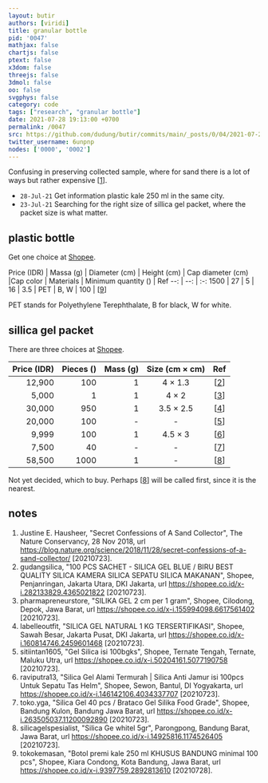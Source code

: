 ```yaml
---
layout: butir
authors: [viridi]
title: granular bottle
pid: '0047'
mathjax: false
chartjs: false
ptext: false
x3dom: false
threejs: false
3dmol: false
oo: false
svgphys: false
category: code
tags: ["research", "granular bottle"]
date: 2021-07-28 19:13:00 +0700
permalink: /0047
src: https://github.com/dudung/butir/commits/main/_posts/0/04/2021-07-23-granular-bottle.md
twitter_username: 6unpnp
nodes: ['0000', '0002']
---
```

Confusing in preserving collected sample, where for sand there is a lot of ways but rather expensive [[1](#r01)].

+ `28-Jul-21` Get information plastic kale 250 ml in the same city.
+ `23-Jul-21` Searching for the right size of sillica gel packet, where the packet size is what matter.


## plastic bottle
Get one choice at [Shopee](https://shopee.co.id/).

Price (IDR) | Massa (g) | Diameter (cm) | Height (cm) | Cap diameter (cm) |Cap color | Materials | Minimum quantity () |  Ref
--: | --: | :-:
1500 | 27 | 5 | 16 | 3.5 | PET | B, W | 100 | [[9](#r09)]

PET stands for Polyethylene Terephthalate, B for black, W for white.

## sillica gel packet
There are three choices at [Shopee](https://shopee.co.id/).

Price (IDR) | Pieces () | Mass (g) | Size (cm &times; cm) | Ref
--: | --: | --: | :-: | :-:
12,900 |  100 | 1 | 4   &times; 1.3 | [[2](#r02)]
 5,000 |    1 | 1 | 4   &times; 2   | [[3](#r03)]
30,000 |  950 | 1 | 3.5 &times; 2.5 | [[4](#r04)]
20,000 |  100 | - | -               | [[5](#r05)]
 9,999 |  100 | 1 | 4.5 &times; 3   | [[6](#r06)]
 7,500 |   40 | - | -               | [[7](#r07)]
58,500 | 1000 | 1 | -               | [[8](#r08)]

Not yet decided, which to buy. Perhaps [[8](#r08)] will be called first, since it is the nearest.

## notes
1. <a name="r01"></a>Justine E. Hausheer, "Secret Confessions of A Sand Collector", The Nature Conservancy, 28 Nov 2018, url <https://blog.nature.org/science/2018/11/28/secret-confessions-of-a-sand-collector/> [20210723].
2. <a name="r02"></a>gudangsilica, "100 PCS SACHET - SILICA GEL BLUE / BIRU BEST QUALITY SILICA KAMERA SILICA SEPATU SILICA MAKANAN", Shopee, Penjanringan, Jakarta Utara, DKI Jakarta, url <https://shopee.co.id/x-i.282133829.4365021822> [20210723].
3. <a name="r03"></a>pharmapreneurstore, "SILIKA GEL 2 cm per 1 gram", Shopee, Cilodong, Depok, Jawa Barat, url <https://shopee.co.id/x-i.155994098.6617561402> [20210723].
4. <a name="r04"></a>labelleoutfit, "SILICA GEL NATURAL 1 KG TERSERTIFIKASI", Shopee, Sawah Besar, Jakarta Pusat, DKI Jakarta, url <https://shopee.co.id/x-i.160814746.2459601468> [20210723].
5. <a name="r05"></a>sitiintan1605, "Gel Silica isi 100bgks", Shopee, Ternate Tengah, Ternate, Maluku Utra, url <https://shopee.co.id/x-i.50204161.5077190758> [20210723].
6. <a name="r06"></a>raviputra13, "Silica Gel Alami Termurah \| Silica Anti Jamur isi 100pcs Untuk Sepatu Tas Helm", Shopee, Sewon, Bantul, DI Yogyakarta, url <https://shopee.co.id/x-i.146142106.4034337707> [20210723].
7. <a name="r07"></a>toko.yga, "Silica Gel 40 pcs / Brataco Gel Silika Food Grade", Shopee, Bandung Kulon, Bandung Jawa Barat, url <https://shopee.co.id/x-i.263505037.11200092890> [20210723].
8. <a name="r08"></a>silicagelspesialist, "Silica Ge whitel 5gr", Parongpong, Bandung Barat, Jawa Barat, url <https://shopee.co.id/x-i.14925816.1174526405> [20210723].
9. <a name="r09"></a>tokokemasan, "Botol premi kale 250 ml KHUSUS BANDUNG minimal 100 pcs", Shopee, Kiara Condong, Kota Bandung, Jawa Barat, url <https://shopee.co.id/x-i.9397759.2892813610> [20210728].

